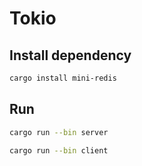# Tokio

## Install dependency

```bash
cargo install mini-redis
```

## Run

```bash
cargo run --bin server
```

```bash
cargo run --bin client
```
